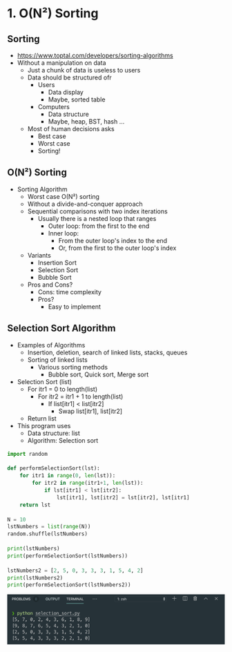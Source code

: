 # 1. O\(N²\) Sorting

## Sorting

* [https://www.toptal.com/developers/sorting-algorithms
  ](https://www.toptal.com/developers/sorting-algorithms
  )
* Without a manipulation on data
  * Just a chunk of data is useless to users
  * Data should be structured ofr
    * Users
      * Data display
      * Maybe, sorted table
    * Computers
      * Data structure
      * Maybe, heap, BST, hash ...
  * Most of human decisions asks
    * Best case
    * Worst case
    * Sorting!

## O\(N²\) Sorting

* Sorting Algorithm
  * Worst case O\(N²\) sorting
  * Without a divide-and-conquer approach
  * Sequential comparisons with two index iterations
    * Usually there is a nested loop that ranges
      * Outer loop: from the first to the end
      * Inner loop:
        * From the outer loop's index to the end
        * Or, from the first to the outer loop's index
  * Variants
    * Insertion Sort
    * Selection Sort
    * Bubble Sort
  * Pros and Cons?
    * Cons: time complexity
    * Pros?
      * Easy to implement

## Selection Sort Algorithm

* Examples of Algorithms
  * Insertion, deletion, search of linked lists, stacks, queues
  * Sorting of linked lists
    * Various sorting methods
      * Bubble sort, Quick sort, Merge sort
* Selection Sort \(list\)
  * For itr1 = 0 to length\(list\)
    * For itr2 = itr1 + 1 to length\(list\)
      * If list\[itr1\] &lt; list\[itr2\]
        * Swap list\[itr1\], list\[itr2\]
  * Return list
* This program uses
  * Data structure: list
  * Algorithm: Selection sort

```python
import random

def performSelectionSort(lst):
    for itr1 in range(0, len(lst)):
        for itr2 in range(itr1+1, len(lst)):
            if lst[itr1] < lst[itr2]:
                lst[itr1], lst[itr2] = lst[itr2], lst[itr1]
    return lst

N = 10
lstNumbers = list(range(N))
random.shuffle(lstNumbers)

print(lstNumbers)
print(performSelectionSort(lstNumbers))

lstNumbers2 = [2, 5, 0, 3, 3, 3, 1, 5, 4, 2]
print(lstNumbers2)
print(performSelectionSort(lstNumbers2))
```

![](../.gitbook/assets/2019-12-26-4.54.07.png)



